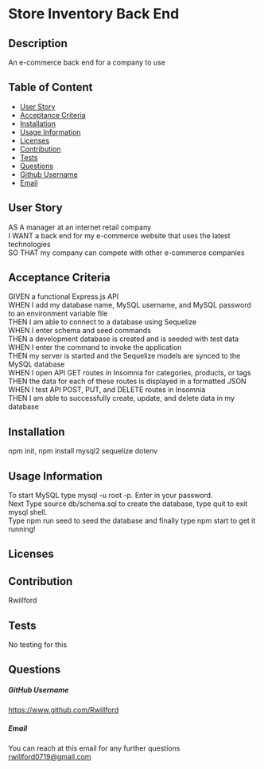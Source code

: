 # Store Inventory Back End

  

  ## Description
  An e-commerce back end for a company to use

  ## Table of Content
  * [User Story](#UserStory)
  * [Acceptance Criteria](#AcceptanceCriteria)
  * [Installation](#Installation)
  * [Usage Information](#UsageInformation)
  * [Licenses](#Licenses)
  * [Contribution](#Contribution)
  * [Tests](#Tests)
  * [Questions](#Questions)
  * [Github Username](#Github)
  * [Email](#Email)

  ## User Story
  AS A manager at an internet retail company<br>
  I WANT a back end for my e-commerce website that uses the latest technologies<br>
  SO THAT my company can compete with other e-commerce companies<br>
  
  ## Acceptance Criteria
  GIVEN a functional Express.js API<br>
  WHEN I add my database name, MySQL username, and MySQL password to an environment variable file<br>
  THEN I am able to connect to a database using Sequelize<br>
  WHEN I enter schema and seed commands<br>
  THEN a development database is created and is seeded with test data<br>
  WHEN I enter the command to invoke the application<br>
  THEN my server is started and the Sequelize models are synced to the MySQL database<br>
  WHEN I open API GET routes in Insomnia for categories, products, or tags<br>
  THEN the data for each of these routes is displayed in a formatted JSON<br>
  WHEN I test API POST, PUT, and DELETE routes in Insomnia<br>
  THEN I am able to successfully create, update, and delete data in my database<br>
   
  ## Installation
  npm init, npm install mysql2 sequelize dotenv

  ## Usage Information
  To start MySQL type mysql -u root -p. Enter in your password.<br> Next Type source db/schema.sql to create the database, type quit to exit mysql shell.<br> Type npm run seed to seed the database and finally type npm start to get it running!

  ## Licenses
  
      
      
  
  ## Contribution
  Rwillford

  ## Tests
  No testing for this

  ## Questions
  

  ##### GitHub Username
  https://www.github.com/Rwillford

  ##### Email
  You can reach at this email for any further questions
  rwillford0719@gmail.com
